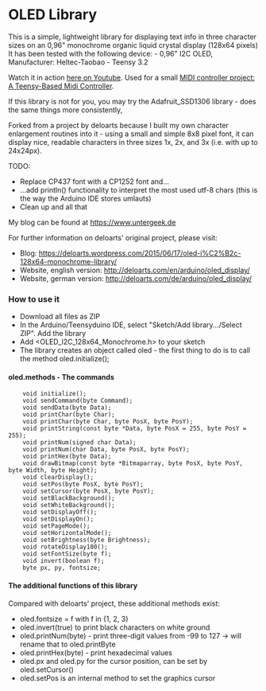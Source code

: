 # OLED Library

This is a simple, lightweight library for displaying text info in three character sizes on an 0,96" monochrome organic liquid crystal display (128x64 pixels)
It has been tested with the following device:
	- 0,96" I2C OLED, Manufacturer: Heltec-Taobao
	- Teensy 3.2 

Watch it in action [here on Youtube](https://youtu.be/K8MOZVIM1YU). Used for a small [MIDI controller project: A Teensy-Based Midi Controller](https://www.untergeek.de/2017/09/v2-0-a-teensy-based-midi-controller/). 

If this library is not for you, you may try the Adafruit_SSD1306 library - does the same things more consistently, 

Forked from a project by deloarts because I built my own character enlargement routines into it - using a small and simple 8x8 pixel font, it can display nice, readable characters in three sizes 1x, 2x, and 3x (i.e. with up to 24x24px). 

TODO: 
- Replace CP437 font with a CP1252 font and...
- ...add println() functionality to interpret the most used utf-8 chars (this is the way the Arduino IDE stores umlauts)
- Clean up and all that

My blog can be found at https://www.untergeek.de

For further information on deloarts' original project, please visit:
- Blog:	https://deloarts.wordpress.com/2015/06/17/oled-i%C2%B2c-128x64-monochrome-library/
- Website, english version: http://deloarts.com/en/arduino/oled_display/
- Website, german version: http://deloarts.com/de/arduino/oled_display/ 

### How to use it

- Download all files as ZIP
- In the Arduino/Teensyduino IDE, select "Sketch/Add library.../Select ZIP". Add the library
- Add <OLED_I2C_128x64_Monochrome.h> to your sketch
- The library creates an object called oled - the first thing to do is to call the method oled.initialize();

#### oled.methods - The commands

		void initialize();
		void sendCommand(byte Command);
		void sendData(byte Data);
		void printChar(byte Char);
		void printChar(byte Char, byte PosX, byte PosY); 
		void printString(const byte *Data, byte PosX = 255, byte PosY = 255);
		void printNum(signed char Data);
		void printNum(char Data, byte PosX, byte PosY);
		void printHex(byte Data);
		void drawBitmap(const byte *Bitmaparray, byte PosX, byte PosY, byte Width, byte Height);
		void clearDisplay();
		void setPos(byte PosX, byte PosY);
		void setCursor(byte PosX, byte PosY);
		void setBlackBackground();
		void setWhiteBackground();
		void setDisplayOff();
		void setDisplayOn();
		void setPageMode();
		void setHorizontalMode();
		void setBrightness(byte Brightness);
		void rotateDisplay180();
		void setFontSize(byte f);
		void invert(boolean f); 
		byte px, py, fontsize;

#### The additional functions of this library

Compared with deloarts' project, these additional methods exist:

- oled.fontsize = f with f in {1, 2, 3}
- oled.invert(true) to print black characters on white ground
- oled.printNum(byte) - print three-digit values from -99 to 127 -> will rename that to oled.printByte
- oled.printHex(byte) - print hexadecimal values
- oled.px and oled.py for the cursor position, can be set by oled.setCursor()
- oled.setPos is an internal method to set the graphics cursor
